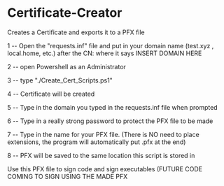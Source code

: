 # Certificate-Creator
Creates a Certificate and exports it to a PFX file

1 -- Open the "requests.inf" file and put in your domain name (test.xyz , local.home, etc.) after the CN: where it says INSERT DOMAIN HERE

2 -- open Powershell as an Administrator

3 -- type "./Create_Cert_Scripts.ps1"

4 -- Certificate will be created 

5 -- Type in the domain you typed in the requests.inf file when prompted

6 -- Type in a really strong password to protect the PFX file to be made

7 -- Type in the name for your PFX file. (There is NO need to place extensions, the program will automatically put .pfx at the end)

8 -- PFX will be saved to the same location this script is stored in

Use this PFX file to sign code and sign executables (FUTURE CODE COMING TO SIGN USING THE MADE PFX

